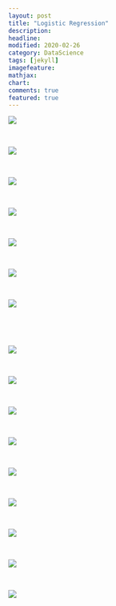 ```yaml
---
layout: post
title: "Logistic Regression"
description: 
headline: 
modified: 2020-02-26
category: DataScience
tags: [jekyll]
imagefeature: 
mathjax: 
chart: 
comments: true
featured: true
---
```


<p><img src="https://adb-bucket3.s3.amazonaws.com/media/ckupload/2019/11/25/image_9YAczyd.png"/></p>

<p>&nbsp;</p>

<p><img src="https://adb-bucket3.s3.amazonaws.com/media/ckupload/2019/11/25/image_BNdG7VP.png"/></p>

<p>&nbsp;</p>

<p><img src="https://adb-bucket3.s3.amazonaws.com/media/ckupload/2019/11/25/image_B9Ss7Dn.png"/></p>

<p>&nbsp;</p>

<p><img src="https://adb-bucket3.s3.amazonaws.com/media/ckupload/2019/11/25/image_JJmuINs.png"/></p>

<p>&nbsp;</p>

<p><img src="https://adb-bucket3.s3.amazonaws.com/media/ckupload/2019/11/25/image_ugTjc6T.png"/></p>

<p>&nbsp;</p>

<p><img src="https://adb-bucket3.s3.amazonaws.com/media/ckupload/2019/11/25/image_qP8YrOj.png"/></p>

<p>&nbsp;</p>

<p><img src="https://adb-bucket3.s3.amazonaws.com/media/ckupload/2019/11/25/image_zEdzQ3S.png"/></p>

<p>&nbsp;</p>

<p>&nbsp;</p>

<p><img src="https://adb-bucket3.s3.amazonaws.com/media/ckupload/2019/11/25/image_QaO0rby.png"/></p>

<p>&nbsp;</p>

<p><img src="https://adb-bucket3.s3.amazonaws.com/media/ckupload/2019/11/25/image_5AVK7IH.png"/></p>

<p>&nbsp;</p>

<p><img src="https://adb-bucket3.s3.amazonaws.com/media/ckupload/2019/11/25/image_0Q3DHaZ.png"/></p>

<p>&nbsp;</p>

<p><img src="https://adb-bucket3.s3.amazonaws.com/media/ckupload/2019/11/25/image_DgfRuta.png"/></p>

<p>&nbsp;</p>

<p><img src="https://adb-bucket3.s3.amazonaws.com/media/ckupload/2019/11/25/image_O2YxA7I.png"/></p>

<p>&nbsp;</p>

<p><img src="https://adb-bucket3.s3.amazonaws.com/media/ckupload/2019/11/25/image_8KZTLHR.png"/></p>

<p>&nbsp;</p>

<p><img src="https://adb-bucket3.s3.amazonaws.com/media/ckupload/2019/11/25/image_3r3rdmf.png"/></p>

<p>&nbsp;</p>

<p><img src="https://adb-bucket3.s3.amazonaws.com/media/ckupload/2019/11/25/image_37V4Rs8.png"/></p>

<p>&nbsp;</p>

<p><img src="https://adb-bucket3.s3.amazonaws.com/media/ckupload/2019/11/25/image_j9IhV88.png"/></p>

<p>&nbsp;</p>

<p>&nbsp;</p>
